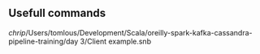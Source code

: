 ## Usefull commands

*chrip*/Users/tomlous/Development/Scala/oreilly-spark-kafka-cassandra-pipeline-training/day 3/Client example.snb